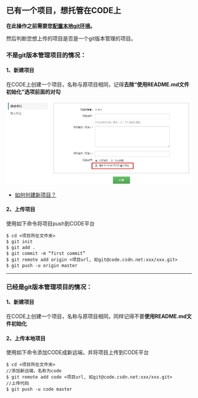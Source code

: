 ## 已有一个项目，想托管在CODE上


**在此操作之前需要您[配置本地git环境](/help/CSDN_Code/code_support/FAQ_2_2)。**

然后判断您想上传的项目是否是一个git版本管理的项目。

### 不是git版本管理项目的情况：

#### 1、新建项目

在CODE上创建一个项目，名称与原项目相同，记得**去除“使用README.md文件初始化”选项前面的对勾**

![](/images/new_2_1.jpg)

* [如何创建新项目？](/help/CSDN_Code/code_support/FAQ_2_1)  

#### 2、上传项目

使用如下命令将项目push到CODE平台

    $ cd <项目所在文件夹>  
    $ git init  
    $ git add .  
    $ git commit -m “first commit”  
    $ git remote add origin <项目url, 如git@code.csdn.net:xxx/xxx.git>  
    $ git push -u origin master   


---

### 已经是git版本管理项目的情况：

#### 1、新建项目

在CODE上创建一个项目，名称与原项目相同，同样记得不要**使用README.md文件初始化**

#### 2、上传本地项目

使用如下命令添加CODE成新远端，并将项目上传到CODE平台

    $ cd <项目所在文件夹>  
    //添加新远端，名称为code
    $ git remote add code <项目url, 如git@code.csdn.net:xxx/xxx.git>  
    //上传代码
    $ git push -u code master